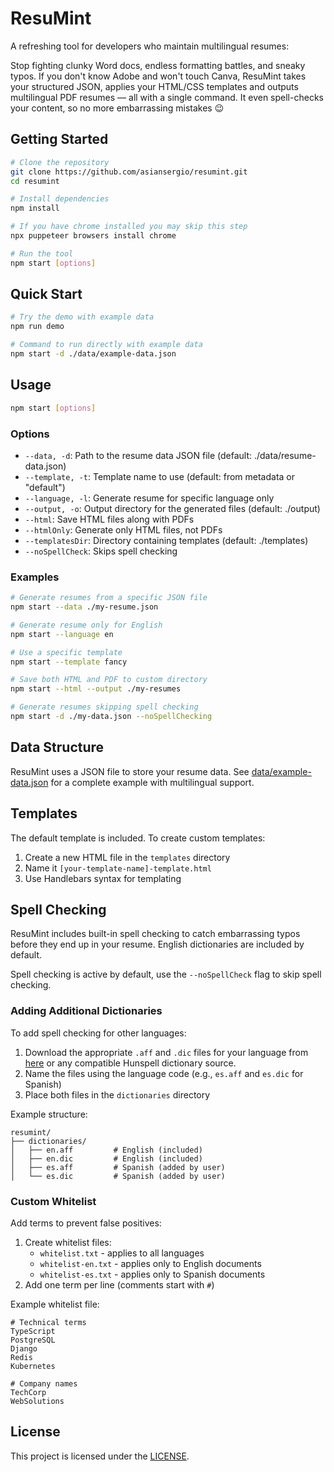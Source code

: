 # ResuMint

A refreshing tool for developers who maintain multilingual resumes:

Stop fighting clunky Word docs, endless formatting battles, and sneaky typos.
If you don't know Adobe and won't touch Canva, ResuMint takes your structured JSON, applies your HTML/CSS templates and outputs multilingual PDF resumes — all with a single command.
It even spell-checks your content, so no more embarrassing mistakes 😉

## Getting Started

```bash
# Clone the repository
git clone https://github.com/asiansergio/resumint.git
cd resumint

# Install dependencies
npm install

# If you have chrome installed you may skip this step
npx puppeteer browsers install chrome

# Run the tool
npm start [options]
```

## Quick Start

```bash
# Try the demo with example data
npm run demo

# Command to run directly with example data
npm start -d ./data/example-data.json
```

## Usage

```bash
npm start [options]
```

### Options

- `--data, -d`: Path to the resume data JSON file (default: ./data/resume-data.json)
- `--template, -t`: Template name to use (default: from metadata or "default")
- `--language, -l`: Generate resume for specific language only
- `--output, -o`: Output directory for the generated files (default: ./output)
- `--html`: Save HTML files along with PDFs
- `--htmlOnly`: Generate only HTML files, not PDFs
- `--templatesDir`: Directory containing templates (default: ./templates)
- `--noSpellCheck`: Skips spell checking

### Examples

```bash
# Generate resumes from a specific JSON file
npm start --data ./my-resume.json

# Generate resume only for English
npm start --language en

# Use a specific template
npm start --template fancy

# Save both HTML and PDF to custom directory
npm start --html --output ./my-resumes

# Generate resumes skipping spell checking
npm start -d ./my-data.json --noSpellChecking
```

## Data Structure

ResuMint uses a JSON file to store your resume data. See [data/example-data.json](data/example-data.json) for a complete example with multilingual support.

## Templates

The default template is included. To create custom templates:

1. Create a new HTML file in the `templates` directory
2. Name it `[your-template-name]-template.html`
3. Use Handlebars syntax for templating

## Spell Checking

ResuMint includes built-in spell checking to catch embarrassing typos before they end up in your resume. English dictionaries are included by default.

Spell checking is active by default, use the `--noSpellCheck` flag to skip spell checking.

### Adding Additional Dictionaries

To add spell checking for other languages:

1. Download the appropriate `.aff` and `.dic` files for your language from [here](https://github.com/wooorm/dictionaries/tree/main/dictionaries) or any compatible Hunspell dictionary source.
2. Name the files using the language code (e.g., `es.aff` and `es.dic` for Spanish)
3. Place both files in the `dictionaries` directory

Example structure:

```text
resumint/
├── dictionaries/
│   ├── en.aff         # English (included)
│   ├── en.dic         # English (included)
│   ├── es.aff         # Spanish (added by user)
│   └── es.dic         # Spanish (added by user)
```

### Custom Whitelist

Add terms to prevent false positives:

1. Create whitelist files:
   - `whitelist.txt` - applies to all languages
   - `whitelist-en.txt` - applies only to English documents
   - `whitelist-es.txt` - applies only to Spanish documents
2. Add one term per line (comments start with `#`)

Example whitelist file:

```text
# Technical terms
TypeScript
PostgreSQL
Django
Redis
Kubernetes

# Company names
TechCorp
WebSolutions
```

## License

This project is licensed under the [LICENSE](LICENSE).
